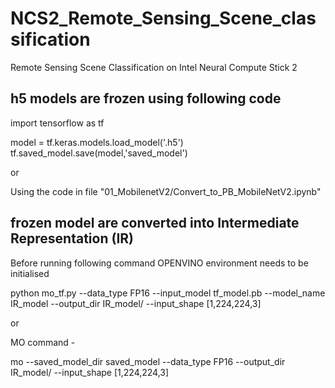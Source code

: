 # NCS2_Remote_Sensing_Scene_classification
Remote Sensing Scene Classification on Intel Neural Compute Stick 2 

## h5 models are frozen using following code 

import tensorflow as tf

model = tf.keras.models.load_model('<Model Name>.h5')
tf.saved_model.save(model,'saved_model')

or 

Using the code in file "01_MobilenetV2/Convert_to_PB_MobileNetV2.ipynb"


## frozen model are converted into Intermediate Representation (IR) 

Before running following command OPENVINO environment needs to be initialised

python mo_tf.py --data_type FP16 --input_model tf_model.pb --model_name IR_model --output_dir IR_model/ --input_shape [1,224,224,3]


or 

MO command -

mo --saved_model_dir saved_model --data_type FP16 --output_dir IR_model/ --input_shape [1,224,224,3]

